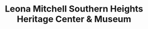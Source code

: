 ---
layout: repo
title: "Leona Mitchell Southern Heights Heritage Center & Museum"
id: 24324
permalink: repos/24324/
---